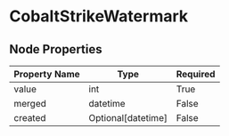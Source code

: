 # CobaltStrikeWatermark

## Node Properties

| Property Name | Type | Required |
| ------------- | ---- | -------- |
| value | int | True |
| merged | datetime | False |
| created | Optional[datetime] | False |